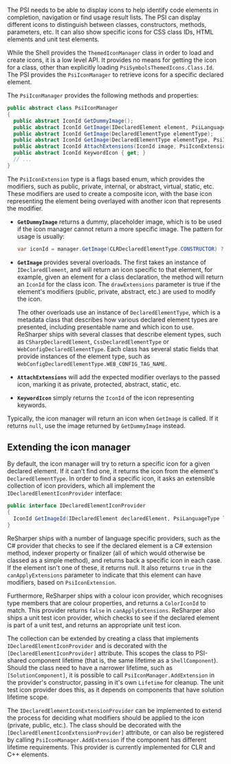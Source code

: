 [//]: # (title: PSI Icons)

The PSI needs to be able to display icons to help identify code elements in completion, navigation or find usage result lists. The PSI can display different icons to distinguish between classes, constructors, methods, parameters, etc. It can also show specific icons for CSS class IDs, HTML elements and unit test elements.

While the Shell provides the `ThemedIconManager` class in order to load and create icons, it is a low level API. It provides no means for getting the icon for a class, other than explicitly loading `PsiSymbolsThemedIcons.Class.Id`. The PSI provides the `PsiIconManager` to retrieve icons for a specific declared element.

The `PsiIconManager` provides the following methods and properties:

```csharp
public abstract class PsiIconManager
{
  public abstract IconId GetDummyImage();
  public abstract IconId GetImage(IDeclaredElement element, PsiLanguageType language, bool drawExtensions);
  public abstract IconId GetImage(DeclaredElementType elementType);
  public abstract IconId GetImage(DeclaredElementType elementType, PsiIconExtension extensions);
  public abstract IconId AttachExtensions(IconId image, PsiIconExtension extensions);
  public abstract IconId KeywordIcon { get; }
  // ...
}
```

The `PsiIconExtension` type is a flags based enum, which provides the modifiers, such as public, private, internal, or abstract, virtual, static, etc. These modifiers are used to create a composite icon, with the base icon representing the element being overlayed with another icon that represents the modifier.

* **`GetDummyImage`** returns a dummy, placeholder image, which is to be used if the icon manager cannot return a more specific image. The pattern for usage is usually:

    ```csharp
    var iconId = manager.GetImage(CLRDeclaredElementType.CONSTRUCTOR) ?? manager.GetDummyImage();
    ```

* **`GetImage`** provides several overloads. The first takes an instance of `IDeclaredElement`, and will return an icon specific to that element, for example, given an element for a class declaration, the method will return an `IconId` for the class icon. The `drawExtensions` parameter is true if the element's modifiers (public, private, abstract, etc.) are used to modify the icon.

    The other overloads use an instance of `DeclaredElementType`, which is a metadata class that describes how various declared element types are presented, including presentable name and which icon to use. ReSharper ships with several classes that describe element types, such as `CSharpDeclaredElement`, `CssDeclaredElementType` or `WebConfigDeclaredElementType`. Each class has several static fields that provide instances of the element type, such as `WebConfigDeclaredElementType.WEB_CONFIG_TAG_NAME`.

* **`AttachExtensions`** will add the expected modifier overlays to the passed icon, marking it as private, protected, abstract, static, etc.

* **`KeywordIcon`** simply returns the `IconId` of the icon representing keywords.

Typically, the icon manager will return an icon when `GetImage` is called. If it returns `null`, use the image returned by `GetDummyImage` instead.

## Extending the icon manager

By default, the icon manager will try to return a specific icon for a given declared element. If it can't find one, it returns the icon from the element's `DeclaredElementType`. In order to find a specific icon, it asks an extensible collection of icon providers, which all implement the `IDeclaredElementIconProvider` interface:

```csharp
public interface IDeclaredElementIconProvider
{
  IconId GetImageId(IDeclaredElement declaredElement, PsiLanguageType languageType, out bool canApplyExtensions);
}
```

ReSharper ships with a number of language specific providers, such as the C# provider that checks to see if the declared element is a C# extension method, indexer property or finalizer (all of which would otherwise be classed as a simple method), and returns back a specific icon in each case. If the element isn't one of these, it returns null. It also returns `true` in the `canApplyExtensions` parameter to indicate that this element can have modifiers, based on `PsiIconExtension`.

Furthermore, ReSharper ships with a colour icon provider, which recognises type members that are colour properties, and returns a `ColorIconId` to match. This provider returns `false` in `canApplyExtensions`. ReSharper also ships a unit test icon provider, which checks to see if the declared element is part of a unit test, and returns an appropriate unit test icon.

The collection can be extended by creating a class that implements `IDeclaredElementIconProvider` and is decorated with the `[DeclaredElementIconProvider]` attribute. This scopes the class to PSI-shared component lifetime (that is, the same lifetime as a `ShellComponent`). Should the class need to have a narrower lifetime, such as `[SolutionComponent]`, it is possible to call `PsiIconManager.AddExtension` in the provider's constructor, passing in it's own `Lifetime` for cleanup. The unit test icon provider does this, as it depends on components that have solution lifetime scope.

The `IDeclaredElementIconExtensionProvider` can be implemented to extend the process for deciding what modifiers should be applied to the icon (private, public, etc.). The class should be decorated with the `[DeclaredElementIconExtensionProvider]` attribute, or can also be registered by calling `PsiIconManager.AddExtension` if the component has different lifetime requirements. This provider is currently implemented for CLR and C++ elements.
